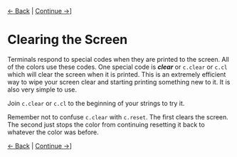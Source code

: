 [&larr; Back](../03) | [Continue &rarr;](../05)]
# Clearing the Screen

Terminals respond to special codes when they are printed to the
screen. All of the colors use these codes. One special code is
***clear*** or `c.clear` or `c.cl` which will clear the screen when it
is printed. This is an extremely efficient way to wipe your screen clear
and starting printing something new to it. It is also very simple to use.

Join `c.clear` or `c.cl` to the beginning of your strings to try it.

Remember not to confuse `c.clear` with `c.reset`. The first clears the
screen. The second just stops the color from continuing resetting it
back to whatever the color was before.

[&larr; Back](../03) | [Continue &rarr;](../05)]
